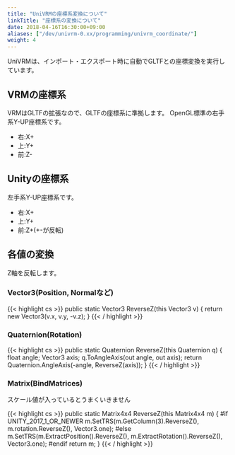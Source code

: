 ```yaml
---
title: "UniVRMの座標系変換について"
linkTitle: "座標系の変換について"
date: 2018-04-16T16:30:00+09:00
aliases: ["/dev/univrm-0.xx/programming/univrm_coordinate/"]
weight: 4
---
```


UniVRMは、インポート・エクスポート時に自動でGLTFとの座標変換を実行しています。

## VRMの座標系

VRMはGLTFの拡張なので、GLTFの座標系に準拠します。
OpenGL標準の右手系Y-UP座標系です。

* 右:X+
* 上:Y+
* 前:Z-

## Unityの座標系

左手系Y-UP座標系です。

* 右:X+
* 上:Y+
* 前:Z+(+-が反転)

## 各値の変換

Z軸を反転します。

### Vector3(Position, Normalなど)

{{< highlight cs >}}
public static Vector3 ReverseZ(this Vector3 v)
{
    return new Vector3(v.x, v.y, -v.z);
}
{{< / highlight >}}

### Quaternion(Rotation)

{{< highlight cs >}}
public static Quaternion ReverseZ(this Quaternion q)
{
    float angle;
    Vector3 axis;
    q.ToAngleAxis(out angle, out axis);
    return Quaternion.AngleAxis(-angle, ReverseZ(axis));
}
{{< / highlight >}}

### Matrix(BindMatrices)

スケール値が入っているとうまくいきません

{{< highlight cs >}}
public static Matrix4x4 ReverseZ(this Matrix4x4 m)
{
#if UNITY_2017_1_OR_NEWER
    m.SetTRS(m.GetColumn(3).ReverseZ(), m.rotation.ReverseZ(), Vector3.one);
#else
    m.SetTRS(m.ExtractPosition().ReverseZ(), m.ExtractRotation().ReverseZ(), Vector3.one);
#endif
    return m;
}
{{< / highlight >}}
